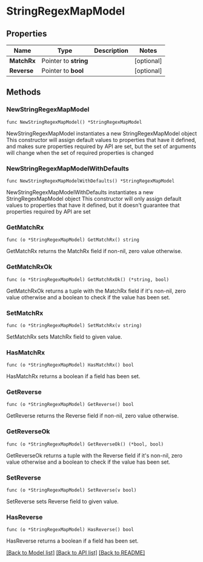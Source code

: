 # StringRegexMapModel

## Properties

Name | Type | Description | Notes
------------ | ------------- | ------------- | -------------
**MatchRx** | Pointer to **string** |  | [optional] 
**Reverse** | Pointer to **bool** |  | [optional] 

## Methods

### NewStringRegexMapModel

`func NewStringRegexMapModel() *StringRegexMapModel`

NewStringRegexMapModel instantiates a new StringRegexMapModel object
This constructor will assign default values to properties that have it defined,
and makes sure properties required by API are set, but the set of arguments
will change when the set of required properties is changed

### NewStringRegexMapModelWithDefaults

`func NewStringRegexMapModelWithDefaults() *StringRegexMapModel`

NewStringRegexMapModelWithDefaults instantiates a new StringRegexMapModel object
This constructor will only assign default values to properties that have it defined,
but it doesn't guarantee that properties required by API are set

### GetMatchRx

`func (o *StringRegexMapModel) GetMatchRx() string`

GetMatchRx returns the MatchRx field if non-nil, zero value otherwise.

### GetMatchRxOk

`func (o *StringRegexMapModel) GetMatchRxOk() (*string, bool)`

GetMatchRxOk returns a tuple with the MatchRx field if it's non-nil, zero value otherwise
and a boolean to check if the value has been set.

### SetMatchRx

`func (o *StringRegexMapModel) SetMatchRx(v string)`

SetMatchRx sets MatchRx field to given value.

### HasMatchRx

`func (o *StringRegexMapModel) HasMatchRx() bool`

HasMatchRx returns a boolean if a field has been set.

### GetReverse

`func (o *StringRegexMapModel) GetReverse() bool`

GetReverse returns the Reverse field if non-nil, zero value otherwise.

### GetReverseOk

`func (o *StringRegexMapModel) GetReverseOk() (*bool, bool)`

GetReverseOk returns a tuple with the Reverse field if it's non-nil, zero value otherwise
and a boolean to check if the value has been set.

### SetReverse

`func (o *StringRegexMapModel) SetReverse(v bool)`

SetReverse sets Reverse field to given value.

### HasReverse

`func (o *StringRegexMapModel) HasReverse() bool`

HasReverse returns a boolean if a field has been set.


[[Back to Model list]](../README.md#documentation-for-models) [[Back to API list]](../README.md#documentation-for-api-endpoints) [[Back to README]](../README.md)


